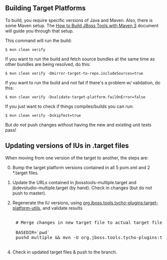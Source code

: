 ## Building Target Platforms

To build, you require specific versions of Java and Maven. Also, there is some Maven setup. 
The [How to Build JBoss Tools with Maven 3](https://community.jboss.org/wiki/HowToBuildJBossToolsWithMaven3)
document will guide you through that setup.

This command will run the build:

    $ mvn clean verify

If you want to run the build and fetch source bundles at the same time as other bundles are being resolved, do this:

    $ mvn clean verify -Dmirror-target-to-repo.includeSources=true

If you want to run the build and not fail if there's a problem w/ validation, do this:

    $ mvn clean verify -Dvalidate-target-platform.failOnError=false

If you just want to check if things compiles/builds you can run:

    $ mvn clean verify -DskipTest=true

But *do not* push changes without having the new and existing unit tests pass!
 

## Updating versions of IUs in .target files

When moving from one version of the target to another, the steps are:

0. Bump the target platform versions contained in all 5 pom.xml and 2 *.target files.

1. Update the URLs contained in jbosstools-multiple.target and jbdevstudio-multiple.target (by hand). Check in changes (but do not push to master).

2. Regenerate the IU versions, using <a href="https://github.com/jbosstools/jbosstools-maven-plugins/wiki">org.jboss.tools.tycho-plugins:target-platform-utils</a>, and validate results

<pre>

    # Merge changes in new target file to actual target file, updating versions as required. Then resolve the new 'multiple' target platform and verify it is self-contained by building it

    BASEDIR=`pwd`
    pushd multiple && mvn -U org.jboss.tools.tycho-plugins:target-platform-utils:0.19.0-SNAPSHOT:fix-versions -DtargetFile=jbtcentral-multiple.target && rm -f jbtcentral-multiple.target jbtcentral-multiple.target_update_hints.txt && mv -f jbtcentral-multiple.target_fixedVersion.target jbtcentral-multiple.target && popd && mvn -U install -DtargetRepositoryUrl=file://${BASEDIR}/multiple/target/jbtcentral-multiple.target.repo/

</pre>

<ol><li value="4"> Check in updated target files & push to the branch.</li></ol>
